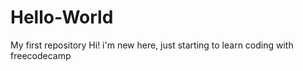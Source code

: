 # Hello-World
My first repository
Hi! i'm new here, just starting to learn coding with freecodecamp
